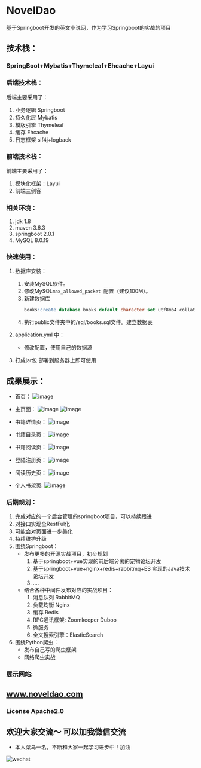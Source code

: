 # NovelDao

基于Springboot开发的英文小说网，作为学习Springboot的实战的项目

## 技术栈：

### SpringBoot+Mybatis+Thymeleaf+Ehcache+Layui

### 后端技术栈：

后端主要采用了：

1. 业务逻辑 Springboot
2. 持久化层 Mybatis
3. 模版引擎 Thymeleaf
4. 缓存 Ehcache
5. 日志框架 slf4j+logback



### 前端技术栈：

前端主要采用了：

1. 模块化框架：Layui
2. 前端三剑客



### 相关环境：

1. jdk 1.8
2. maven 3.6.3
3. springboot 2.0.1
4. MySQL 8.0.19



### 快速使用：

1. 数据库安装：

   1. 安装MySQL软件。
   2. 修改MySQL`max_allowed_packet `配置（建议100M）。
   3. 新建数据库
       ``` sql 
       books:create database books default character set utf8mb4 collate utf8mb4_general_ci 。
   4. 执行public文件夹中的/sql/books.sql文件。建立数据表

2. application.yml 中：

   + 修改配置，使用自己的数据源

   

3. 打成jar包 部署到服务器上即可使用



## 成果展示：

+ 首页：
  ![image](https://github.com/Xunzhuo/NovelDao/raw/master/src/main/resources/public/index.png)

+ 主页面：
  ![image](https://github.com/Xunzhuo/NovelDao/raw/master/src/main/resources/public/main.png)
  ![image](https://github.com/Xunzhuo/NovelDao/raw/master/src/main/resources/public/main1.png)

+ 书籍详情页：
  ![image](https://github.com/Xunzhuo/NovelDao/raw/master/src/main/resources/public/detail.png)

+ 书籍目录页：
  ![image](https://github.com/Xunzhuo/NovelDao/raw/master/src/main/resources/public/content.png)

+ 书籍阅读页：
  ![image](https://github.com/Xunzhuo/NovelDao/raw/master/src/main/resources/public/read.png)

+ 登陆注册页：
  ![image](https://github.com/Xunzhuo/NovelDao/raw/master/src/main/resources/public/login.png)

+ 阅读历史页：
  ![image](https://github.com/Xunzhuo/NovelDao/raw/master/src/main/resources/public/history.png)

+ 个人书架页:
  ![image](https://github.com/Xunzhuo/NovelDao/raw/master/src/main/resources/public/shelf.png)

### 后期规划：

1. 完成对应的一个后台管理的springboot项目，可以持续跟进
2. 对接口实现全RestFul化
3. 可能会对页面进一步美化
4. 持续维护升级
5. 围绕Springboot：
   + 发布更多的开源实战项目，初步规划
     1. 基于springboot+vue实现的前后端分离的宠物论坛开发
     2. 基于springboot+vue+nginx+redis+rabbitmq+ES 实现的Java技术论坛开发
     3. ....
   + 结合各种中间件发布对应的实战项目：
     1. 消息队列 RabbitMQ
     2. 负载均衡 Nginx
     3. 缓存 Redis
     4. RPC通讯框架: Zoomkeeper Duboo
     5. 微服务
     6. 全文搜索引擎：ElasticSearch
6. 围绕Python爬虫：
   + 发布自己写的爬虫框架
   + 网络爬虫实战

### 展示网站:

##  www.noveldao.com

### License Apache2.0


## 欢迎大家交流～ 可以加我微信交流

+ 本人菜鸟一名，不断和大家一起学习进步中！加油

![wechat](https://github.com/Xunzhuo/NovelDao/raw/master/src/main/resources/public/wechat.jpg)
